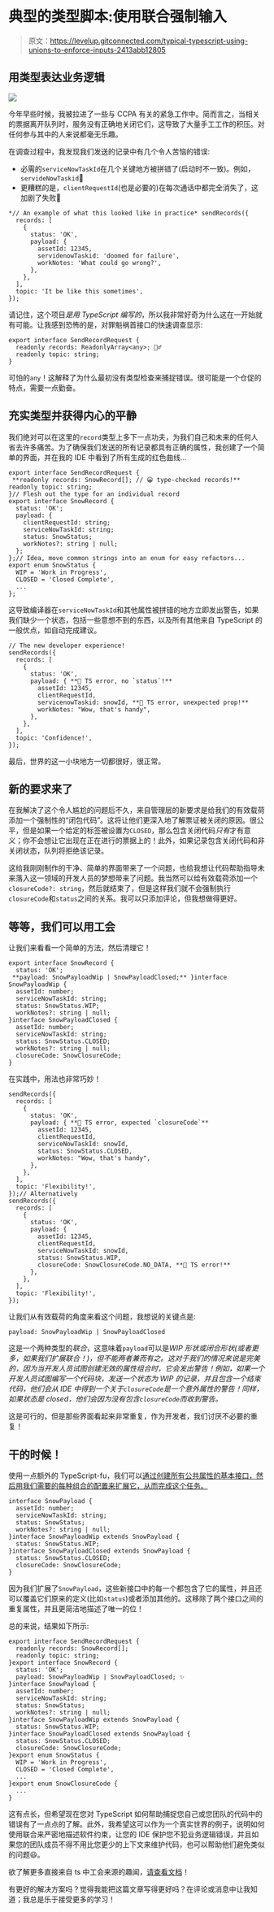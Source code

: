 # 典型的类型脚本:使用联合强制输入

> 原文：<https://levelup.gitconnected.com/typical-typescript-using-unions-to-enforce-inputs-2413abb12805>

## 用类型表达业务逻辑

![](img/4997fdb8e4ff7656a498b71ea22af5c3.png)

今年早些时候，我被拉进了一些与 CCPA 有关的紧急工作中。简而言之，当相关的票据离开队列时，服务没有正确地关闭它们，这导致了大量手工工作的积压。对任何参与其中的人来说都毫无乐趣。

在调查过程中，我发现我们发送的记录中有几个令人苦恼的错误:

*   必需的`serviceNowTaskId`在几个关键地方被拼错了(启动时不一致)。例如，`servideNowTaskid`😬
*   更糟糕的是，`clientRequestId`(也是必要的)在每次通话中都完全消失了，这加剧了失败💨

```
*// An example of what this looked like in practice* sendRecords({
  records: [
    {
      status: 'OK',
      payload: {
        assetId: 12345,
        servidenowTaskid: 'doomed for failure',
        workNotes: 'What could go wrong?',
      },
    },
  ],
  topic: 'It be like this sometimes',
});
```

请记住，这个项目*是用 TypeScript 编写的*，所以我非常好奇为什么这在一开始就有可能。让我感到恐怖的是，对罪魁祸首接口的快速调查显示:

```
export interface SendRecordRequest {
  readonly records: ReadonlyArray<any>; 🤦‍♂️
  readonly topic: string;
}
```

可怕的`any`！这解释了为什么最初没有类型检查来捕捉错误。很可能是一个仓促的特点，需要一点勤奋。

## 充实类型并获得内心的平静

我们绝对可以在这里的`record`类型上多下一点功夫，为我们自己和未来的任何人省去许多痛苦。为了确保我们发送的所有记录都具有正确的属性，我创建了一个简单的界面，并在我的 IDE 中看到了所有生成的红色曲线…

```
export interface SendRecordRequest {
 **readonly records: SnowRecord[]; // 😀 type-checked records!**  readonly topic: string;
}// Flesh out the type for an individual record
export interface SnowRecord {
  status: 'OK';
  payload: {
    clientRequestId: string;
    serviceNowTaskId: string;
    status: SnowStatus;
    workNotes?: string | null;
  };
};// Idea, move common strings into an enum for easy refactors...
export enum SnowStatus {
  WIP = 'Work in Progress',
  CLOSED = 'Closed Complete',
  ...
};
```

这导致编译器在`serviceNowTaskId`和其他属性被拼错的地方立即发出警告，如果我们缺少一个状态，包括一些意想不到的东西，以及所有其他来自 TypeScript 的一般优点，如自动完成建议。

```
// The new developer experience!
sendRecords({
  records: [
    {
      status: 'OK',
      payload: { **🚨 TS error, no `status`!**
        assetId: 12345,
        clientRequestId,
        servicenowTaskid: snowId, **🚨 TS error, unexpected prop!**
        workNotes: "Wow, that's handy",
      },
    },
  ],
  topic: 'Confidence!',
});
```

最后，世界的这一小块地方一切都很好，很正常。

## 新的要求来了

在我解决了这个令人尴尬的问题后不久，来自管理层的新要求是给我们的有效载荷添加一个强制性的“闭包代码”。这将让他们更深入地了解票证被关闭的原因。很公平，但是如果一个给定的标签被设置为`CLOSED`，那么包含关闭代码*只有*才有意义；你不会想让它出现在正在进行的票据上的！此外，如果记录包含关闭代码和非关闭状态，队列将拒绝该记录。

这给我刚刚制作的干净、简单的界面带来了一个问题，也给我想让代码帮助指导未来落入这一领域的开发人员的梦想带来了问题。我当然可以给有效载荷添加一个`closureCode?: string`，然后就结束了，但是这样我们就不会强制执行`closureCode`和`status`之间的关系。我可以只添加评论，但我想做得更好。

## 等等，我们可以用工会

让我们来看看一个简单的方法，然后清理它！

```
export interface SnowRecord {
  status: 'OK';
 **payload: SnowPayloadWip | SnowPayloadClosed;** }interface SnowPayloadWip {
  assetId: number;
  serviceNowTaskId: string;
  status: SnowStatus.WIP;
  workNotes?: string | null;
}interface SnowPayloadClosed {
  assetId: number;
  serviceNowTaskId: string;
  status: SnowStatus.CLOSED;
  workNotes?: string | null;
  closureCode: SnowClosureCode;
}
```

在实践中，用法也非常巧妙！

```
sendRecords({
  records: [
    {
      status: 'OK',
      payload: { **🚨 TS error, expected `closureCode`**
        assetId: 12345,
        clientRequestId,
        serviceNowTaskId: snowId,
        status: SnowStatus.CLOSED,
        workNotes: "Wow, that's handy",
      },
    },
  ],
  topic: 'Flexibility!',
});// Alternatively
sendRecords({
  records: [
    {
      status: 'OK',
      payload: {
        assetId: 12345,
        clientRequestId,
        serviceNowTaskId: snowId,
        status: SnowStatus.WIP,
        closureCode: SnowClosureCode.NO_DATA, **🚨 TS error!**
      },
    },
  ],
  topic: 'Flexibility!',
});
```

让我们从有效载荷的角度来看这个问题，我想说的关键点是:

```
payload: SnowPayloadWip | SnowPayloadClosed
```

这是一个两种类型的*联合*，这意味着`payload`可以是*WIP 形状或闭合形状(或者更多，如果我们扩展联合！)，但不能两者兼而有之。这对于我们的情况来说是完美的，因为当开发人员试图创建无效的属性组合时，它会发出警告！例如，如果一个开发人员试图编写一个代码块，发送一个状态为 WIP *的记录，并且*包含一个结束代码，他们会从 IDE 中得到一个关于`closureCode`是一个意外属性的警告！同样，如果状态是 closed，他们会因为没有包含`closureCode`而收到警告。*

这是可行的，但是那些界面看起来非常重复，作为开发者，我们讨厌不必要的重复！

## 干的时候！

使用一点额外的 TypeScript-fu，我们可以[通过创建所有公共属性的基本接口，然后用我们需要的每种组合的配置来扩展它，从而完成这个任务。](https://en.wikipedia.org/wiki/Don%27t_repeat_yourself)

```
interface SnowPayload {
  assetId: number;
  serviceNowTaskId: string;
  status: SnowStatus;
  workNotes?: string | null;
}interface SnowPayloadWip extends SnowPayload {
  status: SnowStatus.WIP;
}interface SnowPayloadClosed extends SnowPayload {
  status: SnowStatus.CLOSED;
  closureCode: SnowClosureCode;
}
```

因为我们扩展了`SnowPayload`，这些新接口中的每一个都包含了它的属性，并且还可以覆盖它们原来的定义(比如`status`)或者添加其他的。这移除了两个接口之间的重复属性，并且更简洁地描述了唯一的位！

总的来说，结果如下所示:

```
export interface SendRecordRequest {
  readonly records: SnowRecord[];
  readonly topic: string;
}export interface SnowRecord {
  status: 'OK';
  payload: SnowPayloadWip | SnowPayloadClosed; ✨
}interface SnowPayload {
  assetId: number;
  serviceNowTaskId: string;
  status: SnowStatus;
  workNotes?: string | null;
}interface SnowPayloadWip extends SnowPayload {
  status: SnowStatus.WIP;
}interface SnowPayloadClosed extends SnowPayload {
  status: SnowStatus.CLOSED;
  closureCode: SnowClosureCode;
}export enum SnowStatus {
  WIP = 'Work in Progress',
  CLOSED = 'Closed Complete',
  ...
}export enum SnowClosureCode {
  ...
}
```

这有点长，但希望现在您对 TypeScript 如何帮助捕捉您自己或您团队的代码中的错误有了一点点的了解。此外，我希望这可以作为一个真实世界的例子，说明如何使用联合来严密地描述软件约束，让您的 IDE 保护您不犯业务逻辑错误，并且如果您的团队成员不得不用比您更少的上下文来维护代码，也可以帮助他们避免类似的问题😃。

欲了解更多直接来自 ts 中工会来源的趣闻，[请查看文档](https://www.typescriptlang.org/docs/handbook/advanced-types.html#union-types)！

有更好的解决方案吗？觉得我能把这篇文章写得更好吗？在评论或消息中让我知道；我总是乐于接受更多的学习！